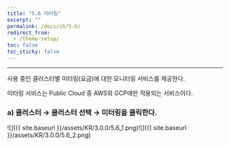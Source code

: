 ```yaml
---
title: "5.6 미터링"
excerpt: ""
permalink: /docs/zh/5.6/
redirect_from:
  - /theme-setup/
toc: false
toc_sticky: false
---
```


---
사용 중인 클러스터별 미터링\(요금\)에 대한 모니터링 서비스를 제공한다.

미터링 서비스는 Public Cloud 중 AWS와 GCP에만 적용되는 서비스이다.

### a\) 클러스터 → 클러스터 선택 → 미터링을 클릭한다.
![]({{ site.baseurl }}/assets/KR/3.0.0/5.6_1.png)![]({{ site.baseurl }}/assets/KR/3.0.0/5.6_2.png)
